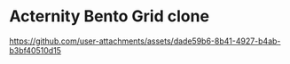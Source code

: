 # Acternity Bento Grid clone


https://github.com/user-attachments/assets/dade59b6-8b41-4927-b4ab-b3bf40510d15

